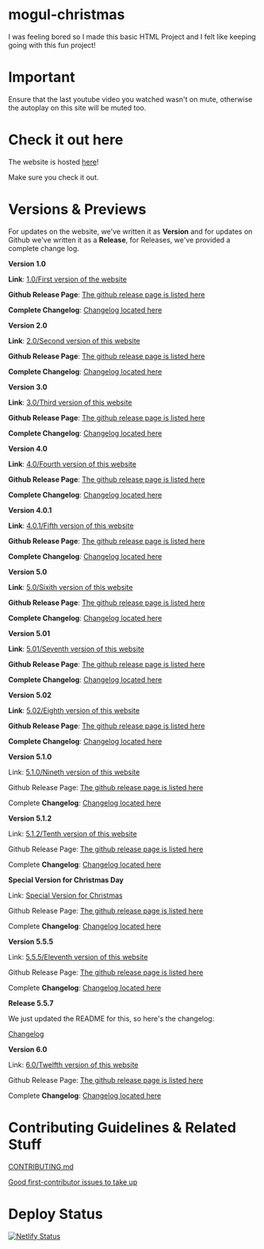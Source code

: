 # mogul-christmas

I was feeling bored so I made this basic HTML Project and I felt like keeping going with this fun project!

# Important 
Ensure that the last youtube video you watched wasn't on mute, otherwise the autoplay on this site will be muted too. 

# Check it out here
The website is hosted [here](https://kendalldoescoding.gq/mogulchristmas)! 

Make sure you check it out.

# Versions & Previews
For updates on the website, we've written it as **Version** and for updates on Github we've written it as a **Release**, for Releases, we've provided a complete change log.

**Version 1.0**

**Link**: [1.0/First version of the website](https://mogulchristmas.kendalldoescoding.gq/version1)

**Github Release Page**: [The github release page is listed here](https://mogulchristmas.kendalldoescoding.gq/firstrelease)

**Complete Changelog**: [Changelog located here](https://github.com/KendallDoesCoding/mogul-christmas/commits/1.0)

**Version 2.0**

**Link**: [2.0/Second version of this website](https://mogulchristmas.kendalldoescoding.gq/version2)

**Github Release Page**: [The github release page is listed here](https://mogulchristmas.kendalldoescoding.gq/secondrelease)

**Complete Changelog**: [Changelog located here](https://github.com/KendallDoesCoding/mogul-christmas/commits/2.0)

**Version 3.0**

**Link**: [3.0/Third version of this website](https://mogulchristmas.kendalldoescoding.gq/version3)

**Github Release Page**: [The github release page is listed here](https://mogulchristmas.kendalldoescoding.gq/thirdrelease)

**Complete Changelog**: [Changelog located here](https://github.com/KendallDoesCoding/mogul-christmas/commits/3.0)

**Version 4.0**

**Link**: [4.0/Fourth version of this website](https://mogulchristmas.kendalldoescoding.gq/version4)

**Github Release Page**: [The github release page is listed here](https://mogulchristmas.kendalldoescoding.gq/fourthrelease)

**Complete Changelog**: [Changelog located here](https://github.com/KendallDoesCoding/mogul-christmas/commits/4.0)

**Version 4.0.1**

**Link**: [4.0.1/Fifth version of this website](https://mogulchristmas.kendalldoescoding.gq/version4.0.1)

**Github Release Page**: [The github release page is listed here](https://mogulchristmas.kendalldoescoding.gq/fourpointonerelease)

**Complete Changelog**: [Changelog located here](https://github.com/KendallDoesCoding/mogul-christmas/commits/4.0.1)

**Version 5.0**

**Link**: [5.0/Sixith version of this website](https://mogulchristmas.kendalldoescoding.gq/version5)

**Github Release Page**: [The github release page is listed here](https://mogulchristmas.kendalldoescoding.gq/fifithrelease)

**Complete Changelog**: [Changelog located here](https://github.com/KendallDoesCoding/mogul-christmas/commits/5.0)

**Version 5.01**

**Link**: [5.01/Seventh version of this website](https://mogulchristmas.kendalldoescoding.gq/version5.01)

**Github Release Page**: [The github release page is listed here](https://mogulchristmas.kendalldoescoding.gq/fivepointzeroonerelease)

**Complete Changelog**: [Changelog located here](https://github.com/KendallDoesCoding/mogul-christmas/commits/5.0.1)

**Version 5.02**

**Link**: [5.02/Eighth version of this website](https://mogulchristmas.kendalldoescoding.gq/version5.02)

**Github Release Page**: [The github release page is listed here](https://mogulchristmas.kendalldoescoding.gq/fivepointzerotworelease)

**Complete Changelog**: [Changelog located here](https://github.com/KendallDoesCoding/mogul-christmas/commits/5.02)

**Version 5.1.0**

Link: [5.1.0/Nineth version of this website](https://mogulchristmas.kendalldoescoding.gq/version5.1.0)

Github Release Page: [The github release page is listed here](https://mogulchristmas.kendalldoescoding.gq/fivepointonepointzero)

Complete **Changelog**: [Changelog located here](https://github.com/KendallDoesCoding/mogul-christmas/commits/5.1.0)

**Version 5.1.2**

Link: [5.1.2/Tenth version of this website](https://mogulchristmas.kendalldoescoding.gq/version5.1.2)

Github Release Page: [The github release page is listed here](https://mogulchristmas.kendalldoescoding.gq/fivepointonepointtwo)

Complete **Changelog**: [Changelog located here](https://github.com/KendallDoesCoding/mogul-christmas/commits/5.1.2)

**Special Version for Christmas Day**

Link: [Special Version for Christmas](https://mogulchristmas.kendalldoescoding.gq/christmasday)

Github Release Page: [The github release page is listed here](https://mogulchristmas.kendalldoescoding.gq/christmasdaytag)

Complete **Changelog**: [Changelog located here](https://github.com/KendallDoesCoding/mogul-christmas/commits/christmasday)

**Version 5.5.5**

Link: [5.5.5/Eleventh version of this website](https://mogulchristmas.kendalldoescoding.gq/version5.5.5)

Github Release Page: [The github release page is listed here](https://mogulchristmas.kendalldoescoding.gq/fivepointficepointfive)

Complete **Changelog**: [Changelog located here](https://github.com/KendallDoesCoding/mogul-christmas/commits/5.5.5)

**Release 5.5.7**

We just updated the README for this, so here's the changelog:

[Changelog](https://github.com/KendallDoesCoding/mogul-christmas/compare/5.5.5...5.5.7)

**Version 6.0**

Link: [6.0/Twelfth version of this website](https://mogulchristmas.kendalldoescoding.gq/version6.0)

Github Release Page: [The github release page is listed here](https://mogulchristmas.kendalldoescoding.gq/sixpointzero)

Complete **Changelog**: [Changelog located here](https://github.com/KendallDoesCoding/mogul-christmas/commits/6.0)

# Contributing Guidelines & Related Stuff
[CONTRIBUTING.md](./.github/CONTRIBUTING.md)

[Good first-contributor issues to take up](https://github.com/KendallDoesCoding/mogul-christmas/contribute)


# Deploy Status
[![Netlify Status](https://api.netlify.com/api/v1/badges/c9a61158-0ccb-489e-ba45-85eafcf4bc3b/deploy-status)](https://app.netlify.com/sites/mogulchristmas/deploys)









